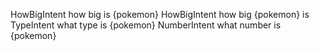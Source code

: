 HowBigIntent how big is {pokemon}
HowBigIntent how big {pokemon} is
TypeIntent what type is {pokemon}
NumberIntent what number is {pokemon}
